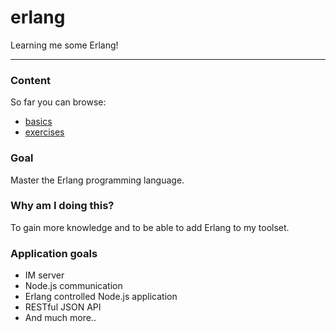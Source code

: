 erlang
======

Learning me some Erlang!

---

### Content
So far you can browse:
* [basics](https://github.com/opensoars/erlang/tree/master/basics)
* [exercises](https://github.com/opensoars/erlang/tree/master/exercises)


### Goal
Master the Erlang programming language.


### Why am I doing this?
To gain more knowledge and to be able to add Erlang to my toolset.


### Application goals
* IM server
* Node.js communication
* Erlang controlled Node.js application
* RESTful JSON API
* And much more..